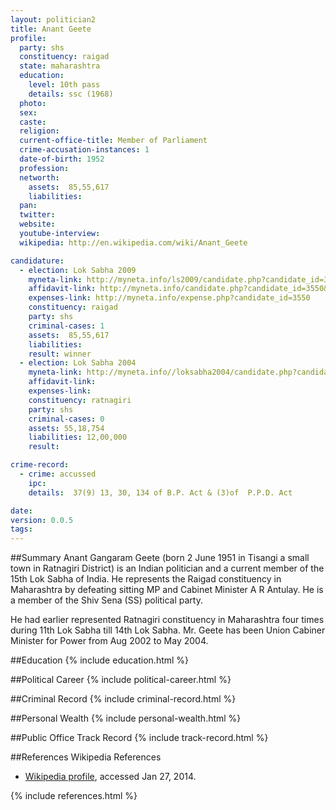 ```yaml
---
layout: politician2
title: Anant Geete
profile: 
  party: shs
  constituency: raigad
  state: maharashtra
  education: 
    level: 10th pass
    details: ssc (1968)
  photo: 
  sex: 
  caste: 
  religion: 
  current-office-title: Member of Parliament
  crime-accusation-instances: 1
  date-of-birth: 1952
  profession: 
  networth: 
    assets:  85,55,617
    liabilities: 
  pan: 
  twitter: 
  website: 
  youtube-interview: 
  wikipedia: http://en.wikipedia.com/wiki/Anant_Geete

candidature: 
  - election: Lok Sabha 2009
    myneta-link: http://myneta.info/ls2009/candidate.php?candidate_id=3550
    affidavit-link: http://myneta.info/candidate.php?candidate_id=3550&scan=original
    expenses-link: http://myneta.info/expense.php?candidate_id=3550
    constituency: raigad 
    party: shs
    criminal-cases: 1
    assets:  85,55,617
    liabilities: 
    result: winner 
  - election: Lok Sabha 2004
    myneta-link: http://myneta.info//loksabha2004/candidate.php?candidate_id=2638
    affidavit-link: 
    expenses-link: 
    constituency: ratnagiri 
    party: shs
    criminal-cases: 0
    assets: 55,18,754
    liabilities: 12,00,000
    result:  

crime-record: 
  - crime: accussed
    ipc: 
    details:  37(9) 13, 30, 134 of B.P. Act & (3)of  P.P.D. Act  

date: 
version: 0.0.5
tags: 
---
```

##Summary
Anant Gangaram Geete (born 2 June 1951 in Tisangi a small town in Ratnagiri District) is an Indian politician and a current member of the 15th Lok Sabha of India. He represents the Raigad constituency in Maharashtra by defeating sitting MP and Cabinet Minister A R Antulay. He is a member of the Shiv Sena (SS) political party.

He had earlier represented Ratnagiri constituency in Maharashtra four times during 11th Lok Sabha till 14th Lok Sabha. Mr. Geete has been Union Cabiner Minister for Power from Aug 2002 to May 2004.


##Education
{% include education.html %}


##Political Career
{% include political-career.html %}


##Criminal Record
{% include criminal-record.html %}


##Personal Wealth
{% include personal-wealth.html %}


##Public Office Track Record
{% include track-record.html %}


##References
Wikipedia References
- [Wikipedia profile]({{page.profile.wikipedia}}), accessed Jan 27, 2014.



{% include references.html %}
